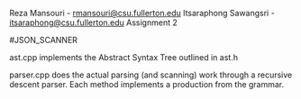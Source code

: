 Reza Mansouri - rmansouri@csu.fullerton.edu
Itsaraphong Sawangsri - itsaraphong@csu.fullerton.edu
Assignment 2

#JSON_SCANNER

ast.cpp implements the Abstract Syntax Tree outlined in ast.h

parser.cpp does the actual parsing (and scanning) work through a recursive descent parser.
Each method implements a production from the grammar. 